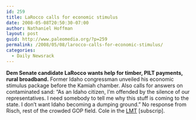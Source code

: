 ```yaml
---
id: 259
title: LaRocco calls for economic stimulus
date: 2008-05-08T20:50:30-07:00
author: Nathaniel Hoffman
layout: post
guid: http://www.paleomedia.org/?p=259
permalink: /2008/05/08/larocco-calls-for-economic-stimulus/
categories:
  - Daily Newsrack
---
```

**Dem Senate candidate LaRocco wants help for timber, PILT payments, rural broadband.** Former Idaho congressman unveiled his economic stimulus package before the Kamiah chamber. Also calls for answers on contaminated sand: &#8220;As an Idaho citizen, I&#8217;m offended by the silence of our representatives. I need somebody to tell me why this stuff is coming to the state. I don&#8217;t want Idaho becoming a dumping ground.&#8221; No response from Risch, rest of the crowded GOP field. Cole in the [LMT](http://www.lmtribune.com/story/northwest/18804/) [subscrip].